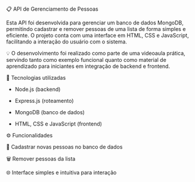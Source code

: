 📋 API de Gerenciamento de Pessoas

Esta API foi desenvolvida para gerenciar um banco de dados MongoDB, permitindo cadastrar e remover pessoas de uma lista de forma simples e eficiente.
O projeto conta com uma interface em HTML, CSS e JavaScript, facilitando a interação do usuário com o sistema.

💡 O desenvolvimento foi realizado como parte de uma videoaula prática, servindo tanto como exemplo funcional quanto como material de aprendizado para iniciantes em integração de backend e frontend.

🚀 Tecnologias utilizadas

* Node.js (backend)

* Express.js (roteamento)

* MongoDB (banco de dados)

* HTML, CSS e JavaScript (frontend)

⚙️ Funcionalidades

📌 Cadastrar novas pessoas no banco de dados

🗑️ Remover pessoas da lista

🌐 Interface simples e intuitiva para interação
